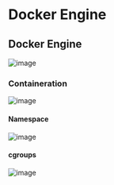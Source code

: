 # Docker Engine


## Docker Engine

![image](https://user-images.githubusercontent.com/25337881/207855223-b57be966-cd23-4e01-a23b-3e2aa77f2d48.png)


###  Containeration

![image](https://user-images.githubusercontent.com/25337881/207856068-8ded0425-6111-46de-baf0-9c2e78d66050.png)


#### Namespace

![image](https://user-images.githubusercontent.com/25337881/207855933-bd82771f-79fd-4a88-8ebc-1f02727d5c80.png)


#### cgroups

![image](https://user-images.githubusercontent.com/25337881/207856746-6eb75dc4-e551-4378-94b3-05e86d242d80.png)
